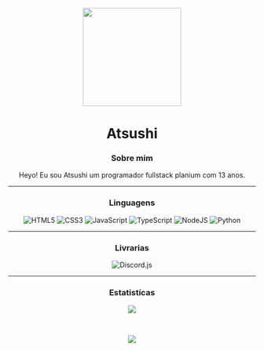 <p align="center">
  <img src="https://cdn.glitch.com/eee4f430-9a8b-4d56-b461-96c75e6db402%2Fimage-removebg-preview(1).png?v=1612131826385" width="200"/>
</p>

<h1 align="center">Atsushi</h1>

<h3 align="center">Sobre mim</h3>

<p align="center">Heyo! Eu sou Atsushi um programador fullstack planium com 13 anos.</p>

<hr />

<h3 align="center">Linguagens</h3>

<p align="center">
<img src="https://img.shields.io/badge/HTML5-FA580C" alt="HTML5" />
<img src="https://img.shields.io/badge/CSS3-173FF2" alt="CSS3" />
<img src="https://img.shields.io/badge/JavaScript-ffc742" alt="JavaScript" />
<img src="https://img.shields.io/badge/TypeScript-1C7FEA" alt="TypeScript" />
<img src="https://img.shields.io/badge/NodeJS-83CD29" alt="NodeJS" /> 
<img src="https://img.shields.io/badge/Python-04721A" alt="Python" /> 
</p>
<hr />

<h3 align="center">Livrarias</h3>

<p align="center">
<img src="https://img.shields.io/static/v1?label=&message=Discord.js&color=blue" alt="Discord.js"/>
</p>

<hr />

<h3 align="center">Estatistícas</h3>

<p align="center">
  <img src="https://github-readme-stats.vercel.app/api?username=dev-atsushi&show_icons=true&theme=dracula" />
</p>

<br />

<p align="center">
  <img src="https://github-readme-stats.vercel.app/api/top-langs/?username=dev-atsushi&layout=compact" />
</p>
